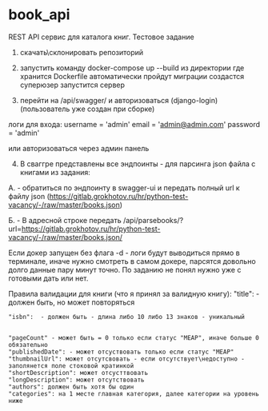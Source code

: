 # book_api
REST API сервис для каталога книг. Тестовое задание

1. скачать\склонировать репозиторий
2. запустить команду docker-compose up --build из директории где хранится Dockerfile
    автоматически пройдут миграции
    создастся суперюзер
    запустится сервер
   
4. перейти на /api/swagger/ и авторизоваться (django-login) (пользователь уже создан при сборке)

логи для входа:
username = 'admin' email = 'admin@admin.com' password = 'admin'

или авторизоваться через админ панель

4. В сваггре представлены все эндпоинты - для парсинга json файла с книгами из задания:

А. - обратиться по эндпоинту в swagger-ui и передать полный url к файлу json (https://gitlab.grokhotov.ru/hr/python-test-vacancy/-/raw/master/books.json) 

Б. - В адресной строке передать /api/parsebooks/?url=https://gitlab.grokhotov.ru/hr/python-test-vacancy/-/raw/master/books.json/

Если докер запущен без флага -d - логи будут выводиться прямо в терминале, иначе нужно смотреть в самом докере, парсятся довольно долго данные
пару минут точно. По заданию не понял нужно уже с готовыми дать или нет.

Правила валидации для книги (что я принял за валидную книгу):
    "title": - должен быть, но может повторяться

    "isbn":  - должен быть - длина либо 10 либо 13 знаков - уникальный


    "pageCount" - может быть = 0 только если статус "MEAP", иначе больше 0 обязательно
    "publishedDate": - может отсуствовать только если статус "MEAP"
    "thumbnailUrl": может отсутсвовать - если отсутствует\недоступно - заполянется поле стоковой кратинкой 
    "shortDescription": может отсусттвовать
    "longDescription": может отсутствовать
    "authors": должен быть хотя бы один
    "categories": на 1 месте главная категория, далее категории на уровень ниже


 
